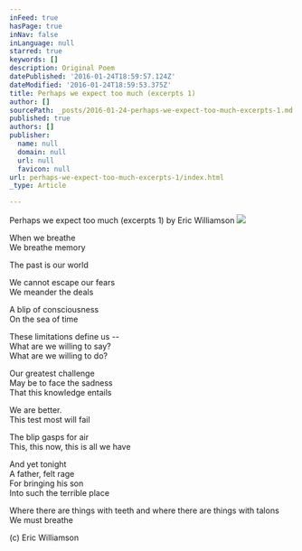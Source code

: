 ```yaml
---
inFeed: true
hasPage: true
inNav: false
inLanguage: null
starred: true
keywords: []
description: Original Poem
datePublished: '2016-01-24T18:59:57.124Z'
dateModified: '2016-01-24T18:59:53.375Z'
title: Perhaps we expect too much (excerpts 1)
author: []
sourcePath: _posts/2016-01-24-perhaps-we-expect-too-much-excerpts-1.md
published: true
authors: []
publisher:
  name: null
  domain: null
  url: null
  favicon: null
url: perhaps-we-expect-too-much-excerpts-1/index.html
_type: Article

---
```

Perhaps we expect too much (excerpts 1) by Eric Williamson
![](https://s3-us-west-2.amazonaws.com/the-grid-img/p/664a40dd467201eba3c6ac778333885c337d3be6.jpg)

When we breathe   
We breathe memory 

The past is our world 

We cannot escape our fears   
We meander the deals 

A blip of consciousness   
On the sea of time 

These limitations define us --   
What are we willing to say?   
What are we willing to do? 

Our greatest challenge   
May be to face the sadness   
That this knowledge entails 

We are better.   
This test most will fail 

The blip gasps for air   
This, this now, this is all we have 

And yet tonight   
A father, felt rage   
For bringing his son   
Into such the terrible place 

Where there are things with teeth and where there are things with talons   
We must breathe 

(c) Eric Williamson